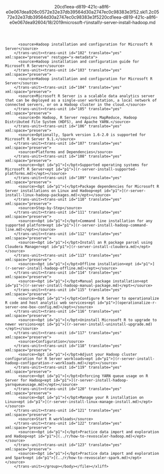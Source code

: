 <?xml version="1.0"?><xliff version="1.2" xmlns="urn:oasis:names:tc:xliff:document:1.2" xmlns:xsi="http://www.w3.org/2001/XMLSchema-instance" xsi:schemaLocation="urn:oasis:names:tc:xliff:document:1.2 xliff-core-1.2-transitional.xsd"><file datatype="xml" original="r-server-install-hadoop.md" source-language="en-US" target-language="en-US"><header><tool tool-id="mdxliff" tool-name="mdxliff" tool-version="1.0-d1654b2" tool-company="Microsoft" /><xliffext:skl_file_name xmlns:xliffext="urn:microsoft:content:schema:xliffextensions">20cd1eea-d819-421c-a8f6-e0e067dea926c0572e32e37db39564d30a2747ec0c98383e3f52.skl</xliffext:skl_file_name><xliffext:version xmlns:xliffext="urn:microsoft:content:schema:xliffextensions">1.2</xliffext:version><xliffext:ms.openlocfilehash xmlns:xliffext="urn:microsoft:content:schema:xliffextensions">c0572e32e37db39564d30a2747ec0c98383e3f52</xliffext:ms.openlocfilehash><xliffext:ms.sourcegitcommit xmlns:xliffext="urn:microsoft:content:schema:xliffextensions">20cd1eea-d819-421c-a8f6-e0e067dea926</xliffext:ms.sourcegitcommit><xliffext:ms.lasthandoff xmlns:xliffext="urn:microsoft:content:schema:xliffextensions">04/18/2019</xliffext:ms.lasthandoff><xliffext:ms.openlocfilepath xmlns:xliffext="urn:microsoft:content:schema:xliffextensions">microsoft-r\install\r-server-install-hadoop.md</xliffext:ms.openlocfilepath></header><body><group id="content" extype="content"><trans-unit id="101" translate="yes" xml:space="preserve" restype="x-metadata">
          <source>Hadoop installation and configuration for Microsoft R Server</source>
        </trans-unit><trans-unit id="102" translate="yes" xml:space="preserve" restype="x-metadata">
          <source>Hadoop installation and configuration guide for Microsoft R Server</source>
        </trans-unit><trans-unit id="103" translate="yes" xml:space="preserve">
          <source>Hadoop installation and configuration for Microsoft R Server</source>
        </trans-unit><trans-unit id="104" translate="yes" xml:space="preserve">
          <source>Microsoft R Server is a scalable data analytics server that can be deployed as a single-user workstation, a local network of connected servers, or on a Hadoop cluster in the cloud.</source>
        </trans-unit><trans-unit id="105" translate="yes" xml:space="preserve">
          <source>On Hadoop, R Server requires MapReduce, Hadoop Distributed File System (HDFS), and Apache YARN.</source>
        </trans-unit><trans-unit id="106" translate="yes" xml:space="preserve">
          <source>Optionally, Spark version 1.6-2.0 is supported for Microsoft R Server 9.1.</source>
        </trans-unit><trans-unit id="107" translate="yes" xml:space="preserve">
          <source>Platforms and Dependencies</source>
        </trans-unit><trans-unit id="108" translate="yes" xml:space="preserve">
          <source><bpt id="p1">[</bpt>Supported operating systems for Microsoft R Server<ept id="p1">](r-server-install-supported-platforms.md)</ept></source>
        </trans-unit><trans-unit id="109" translate="yes" xml:space="preserve">
          <source><bpt id="p1">[</bpt>Package dependencies for Microsoft R Server installations on Linux and Hadoop<ept id="p1">](r-server-install-linux-hadoop-packages.md)</ept></source>
        </trans-unit><trans-unit id="110" translate="yes" xml:space="preserve">
          <source>Step-by-Step</source>
        </trans-unit><trans-unit id="111" translate="yes" xml:space="preserve">
          <source><bpt id="p1">[</bpt>Command line installation for any supported platform<ept id="p1">](r-server-install-hadoop-command-line.md)</ept></source>
        </trans-unit><trans-unit id="112" translate="yes" xml:space="preserve">
          <source><bpt id="p1">[</bpt>Install an R package parcel using Cloudera Manager<ept id="p1">](r-server-install-cloudera.md)</ept></source>
        </trans-unit><trans-unit id="113" translate="yes" xml:space="preserve">
          <source><bpt id="p1">[</bpt>Offline installation<ept id="p1">](r-server-install-hadoop-offline.md)</ept></source>
        </trans-unit><trans-unit id="114" translate="yes" xml:space="preserve">
          <source><bpt id="p1">[</bpt>Manual package installation<ept id="p1">](r-server-install-hadoop-manual-package.md)</ept></source>
        </trans-unit><trans-unit id="115" translate="yes" xml:space="preserve">
          <source><bpt id="p1">[</bpt>Configure R Server to operationalize R code and host analytic web services<ept id="p1">](operationalize-r-server-one-box-config.md)</ept></source>
        </trans-unit><trans-unit id="116" translate="yes" xml:space="preserve">
          <source><bpt id="p1">[</bpt>Uninstall Microsoft R to upgrade to newer versions<ept id="p1">](r-server-install-uninstall-upgrade.md)</ept></source>
        </trans-unit><trans-unit id="117" translate="yes" xml:space="preserve">
          <source>Configuration</source>
        </trans-unit><trans-unit id="118" translate="yes" xml:space="preserve">
          <source><bpt id="p1">[</bpt>Adjust your Hadoop cluster configuration for R Server workloads<ept id="p1">](r-server-install-hadoop-configuration-r-workloads.md)</ept></source>
        </trans-unit><trans-unit id="119" translate="yes" xml:space="preserve">
          <source><bpt id="p1">[</bpt>Enforcing YARN queue usage on R Server for Hadoop<ept id="p1">](r-server-install-hadoop-yarnqueueusage.md)</ept></source>
        </trans-unit><trans-unit id="120" translate="yes" xml:space="preserve">
          <source><bpt id="p1">[</bpt>Manage your R installation on Linux<ept id="p1">](r-server-install-linux-manage-install.md)</ept></source>
        </trans-unit><trans-unit id="121" translate="yes" xml:space="preserve">
          <source>Start R workloads</source>
        </trans-unit><trans-unit id="122" translate="yes" xml:space="preserve">
          <source><bpt id="p1">[</bpt>Practice data import and exploration and Hadoop<ept id="p1">](../r/how-to-revoscaler-hadoop.md)</ept></source>
        </trans-unit><trans-unit id="123" translate="yes" xml:space="preserve">
          <source><bpt id="p1">[</bpt>Practice data import and exploration and Spark<ept id="p1">](../r/how-to-revoscaler-spark.md)</ept></source>
        </trans-unit></group></body></file></xliff>